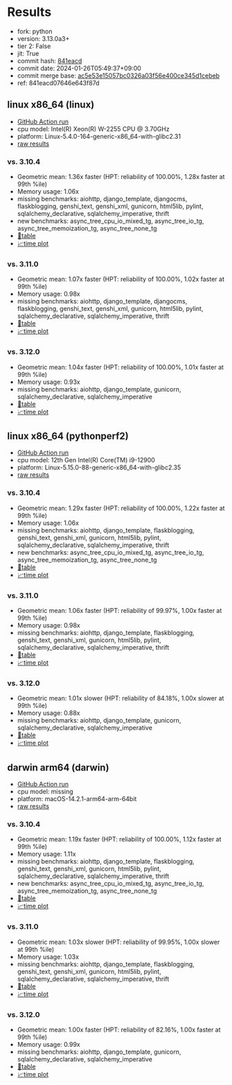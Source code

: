 # Results

- fork: python
- version: 3.13.0a3+
- tier 2: False
- jit: True
- commit hash: [841eacd](https://github.com/python/cpython/commit/841eacd)
- commit date: 2024-01-26T05:49:37+09:00
- commit merge base: [ac5e53e15057bc0326a03f56e400ce345d1cebeb](https://github.com/python/cpython/commit/ac5e53e15057bc0326a03f56e400ce345d1cebeb)
- ref: 841eacd07646e643f87d

## linux x86_64 (linux)

- [GitHub Action run](https://github.com/faster-cpython/benchmarking/actions/runs/7674631038)
- cpu model: Intel(R) Xeon(R) W-2255 CPU @ 3.70GHz
- platform: Linux-5.4.0-164-generic-x86_64-with-glibc2.31
- [raw results](bm-20240126-linux-x86_64-python-841eacd07646e643f87d-3.13.0a3%2B-841eacd.json)

### vs. 3.10.4

- Geometric mean: 1.36x faster (HPT: reliability of 100.00%, 1.28x faster at 99th %ile)
- Memory usage: 1.06x
- missing benchmarks: aiohttp, django_template, djangocms, flaskblogging, genshi_text, genshi_xml, gunicorn, html5lib, pylint, sqlalchemy_declarative, sqlalchemy_imperative, thrift
- new benchmarks: async_tree_cpu_io_mixed_tg, async_tree_io_tg, async_tree_memoization_tg, async_tree_none_tg
- [📄table](bm-20240126-linux-x86_64-python-841eacd07646e643f87d-3.13.0a3%2B-841eacd-vs-3.10.4.md)
- [📈time plot](bm-20240126-linux-x86_64-python-841eacd07646e643f87d-3.13.0a3%2B-841eacd-vs-3.10.4.png)

### vs. 3.11.0

- Geometric mean: 1.07x faster (HPT: reliability of 100.00%, 1.02x faster at 99th %ile)
- Memory usage: 0.98x
- missing benchmarks: aiohttp, django_template, djangocms, flaskblogging, genshi_text, genshi_xml, gunicorn, html5lib, pylint, sqlalchemy_declarative, sqlalchemy_imperative, thrift
- [📄table](bm-20240126-linux-x86_64-python-841eacd07646e643f87d-3.13.0a3%2B-841eacd-vs-3.11.0.md)
- [📈time plot](bm-20240126-linux-x86_64-python-841eacd07646e643f87d-3.13.0a3%2B-841eacd-vs-3.11.0.png)

### vs. 3.12.0

- Geometric mean: 1.04x faster (HPT: reliability of 100.00%, 1.01x faster at 99th %ile)
- Memory usage: 0.93x
- missing benchmarks: aiohttp, django_template, gunicorn, sqlalchemy_declarative, sqlalchemy_imperative
- [📄table](bm-20240126-linux-x86_64-python-841eacd07646e643f87d-3.13.0a3%2B-841eacd-vs-3.12.0.md)
- [📈time plot](bm-20240126-linux-x86_64-python-841eacd07646e643f87d-3.13.0a3%2B-841eacd-vs-3.12.0.png)

## linux x86_64 (pythonperf2)

- [GitHub Action run](https://github.com/faster-cpython/benchmarking/actions/runs/7674631038)
- cpu model: 12th Gen Intel(R) Core(TM) i9-12900
- platform: Linux-5.15.0-88-generic-x86_64-with-glibc2.35
- [raw results](bm-20240126-pythonperf2-x86_64-python-841eacd07646e643f87d-3.13.0a3%2B-841eacd.json)

### vs. 3.10.4

- Geometric mean: 1.29x faster (HPT: reliability of 100.00%, 1.22x faster at 99th %ile)
- Memory usage: 1.06x
- missing benchmarks: aiohttp, django_template, flaskblogging, genshi_text, genshi_xml, gunicorn, html5lib, pylint, sqlalchemy_declarative, sqlalchemy_imperative, thrift
- new benchmarks: async_tree_cpu_io_mixed_tg, async_tree_io_tg, async_tree_memoization_tg, async_tree_none_tg
- [📄table](bm-20240126-pythonperf2-x86_64-python-841eacd07646e643f87d-3.13.0a3%2B-841eacd-vs-3.10.4.md)
- [📈time plot](bm-20240126-pythonperf2-x86_64-python-841eacd07646e643f87d-3.13.0a3%2B-841eacd-vs-3.10.4.png)

### vs. 3.11.0

- Geometric mean: 1.06x faster (HPT: reliability of 99.97%, 1.00x faster at 99th %ile)
- Memory usage: 0.98x
- missing benchmarks: aiohttp, django_template, flaskblogging, genshi_text, genshi_xml, gunicorn, html5lib, pylint, sqlalchemy_declarative, sqlalchemy_imperative, thrift
- [📄table](bm-20240126-pythonperf2-x86_64-python-841eacd07646e643f87d-3.13.0a3%2B-841eacd-vs-3.11.0.md)
- [📈time plot](bm-20240126-pythonperf2-x86_64-python-841eacd07646e643f87d-3.13.0a3%2B-841eacd-vs-3.11.0.png)

### vs. 3.12.0

- Geometric mean: 1.01x slower (HPT: reliability of 84.18%, 1.00x slower at 99th %ile)
- Memory usage: 0.88x
- missing benchmarks: aiohttp, django_template, gunicorn, sqlalchemy_declarative, sqlalchemy_imperative
- [📄table](bm-20240126-pythonperf2-x86_64-python-841eacd07646e643f87d-3.13.0a3%2B-841eacd-vs-3.12.0.md)
- [📈time plot](bm-20240126-pythonperf2-x86_64-python-841eacd07646e643f87d-3.13.0a3%2B-841eacd-vs-3.12.0.png)

## darwin arm64 (darwin)

- [GitHub Action run](https://github.com/faster-cpython/benchmarking/actions/runs/7674631038)
- cpu model: missing
- platform: macOS-14.2.1-arm64-arm-64bit
- [raw results](bm-20240126-darwin-arm64-python-841eacd07646e643f87d-3.13.0a3%2B-841eacd.json)

### vs. 3.10.4

- Geometric mean: 1.19x faster (HPT: reliability of 100.00%, 1.12x faster at 99th %ile)
- Memory usage: 1.11x
- missing benchmarks: aiohttp, django_template, flaskblogging, genshi_text, genshi_xml, gunicorn, html5lib, pylint, sqlalchemy_declarative, sqlalchemy_imperative, thrift
- new benchmarks: async_tree_cpu_io_mixed_tg, async_tree_io_tg, async_tree_memoization_tg, async_tree_none_tg
- [📄table](bm-20240126-darwin-arm64-python-841eacd07646e643f87d-3.13.0a3%2B-841eacd-vs-3.10.4.md)
- [📈time plot](bm-20240126-darwin-arm64-python-841eacd07646e643f87d-3.13.0a3%2B-841eacd-vs-3.10.4.png)

### vs. 3.11.0

- Geometric mean: 1.03x slower (HPT: reliability of 99.95%, 1.00x slower at 99th %ile)
- Memory usage: 1.03x
- missing benchmarks: aiohttp, django_template, flaskblogging, genshi_text, genshi_xml, gunicorn, html5lib, pylint, sqlalchemy_declarative, sqlalchemy_imperative, thrift
- [📄table](bm-20240126-darwin-arm64-python-841eacd07646e643f87d-3.13.0a3%2B-841eacd-vs-3.11.0.md)
- [📈time plot](bm-20240126-darwin-arm64-python-841eacd07646e643f87d-3.13.0a3%2B-841eacd-vs-3.11.0.png)

### vs. 3.12.0

- Geometric mean: 1.00x faster (HPT: reliability of 82.16%, 1.00x faster at 99th %ile)
- Memory usage: 0.99x
- missing benchmarks: aiohttp, django_template, gunicorn, sqlalchemy_declarative, sqlalchemy_imperative
- [📄table](bm-20240126-darwin-arm64-python-841eacd07646e643f87d-3.13.0a3%2B-841eacd-vs-3.12.0.md)
- [📈time plot](bm-20240126-darwin-arm64-python-841eacd07646e643f87d-3.13.0a3%2B-841eacd-vs-3.12.0.png)

